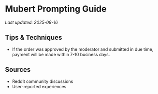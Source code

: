 # Mubert Prompting Guide

*Last updated: 2025-08-16*

## Tips & Techniques

- If the order was approved by the moderator and submitted in due time, payment will be made within 7-10 business days.

## Sources

- Reddit community discussions
- User-reported experiences
